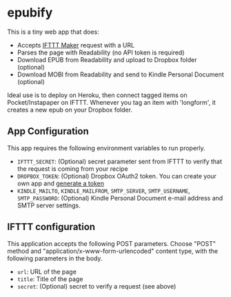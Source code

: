 # epubify

This is a tiny web app that does:

- Accepts [IFTTT Maker](https://ifttt.com/maker) request with a URL
- Parses the page with Readability (no API token is required)
- Download EPUB from Readability and upload to Dropbox folder (optional)
- Download MOBI from Readability and send to Kindle Personal Document (optional)

Ideal use is to deploy on Heroku, then connect tagged items on Pocket/Instapaper on IFTTT. Whenever you tag an item with 'longform', it creates a new epub on your Dropbox folder.

## App Configuration

This app requires the following environment variables to run properly.

- `IFTTT_SECRET`: (Optional) secret parameter sent from IFTTT to verify that the request is coming from your recipe
- `DROPBOX_TOKEN`: (Optional) Dropbox OAuth2 token. You can create your own app and [generate a token](https://blogs.dropbox.com/developers/2014/05/generate-an-access-token-for-your-own-account/)
- `KINDLE_MAILTO`, `KINDLE_MAILFROM`, `SMTP_SERVER`, `SMTP_USERNAME`, `SMTP_PASSWORD`: (Optional) Kindle Personal Document e-mail address and SMTP server settings.

## IFTTT configuration

This application accepts the following POST parameters. Choose "POST" method and "application/x-www-form-urlencoded" content type, with the following parameters in the body.

- `url`: URL of the page
- `title`: Title of the page
- `secret`: (Optional) secret to verify a request (see above)
